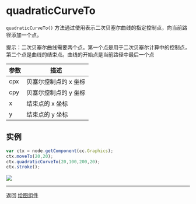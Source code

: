 # quadraticCurveTo

`quadraticCurveTo()` 方法通过使用表示二次贝塞尔曲线的指定控制点，向当前路径添加一个点。

提示：二次贝塞尔曲线需要两个点。第一个点是用于二次贝塞尔计算中的控制点，第二个点是曲线的结束点。曲线的开始点是当前路径中最后一个点

| 参数 |   描述
| -------------- | ----------- |
|cpx | 贝塞尔控制点的 x 坐标
|cpy | 贝塞尔控制点的 y 坐标
|x | 结束点的 x 坐标
|y | 结束点的 y 坐标

## 实例

```javascript
var ctx = node.getComponent(cc.Graphics);
ctx.moveTo(20,20);
ctx.quadraticCurveTo(20,100,200,20);
ctx.stroke();
```

<a href="graphics/quadraticCurveTo.png"><img src="graphics/quadraticCurveTo.png"></a>

<hr>

返回 [绘图组件](index.md)
